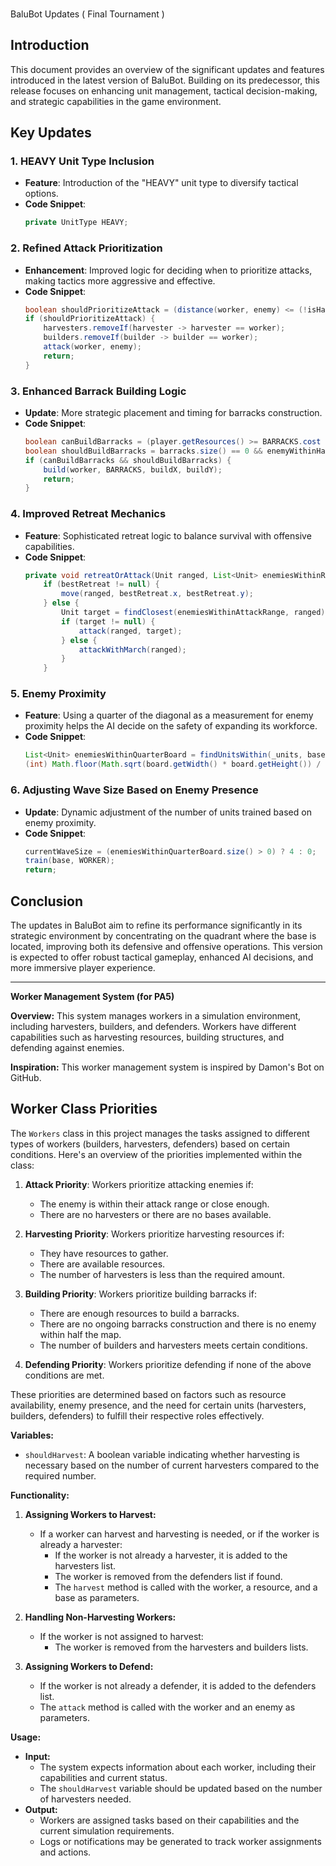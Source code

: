 ### </h1>BaluBot Updates ( Final Tournament )</h1>

## Introduction
This document provides an overview of the significant updates and features introduced in the latest version of BaluBot. Building on its predecessor, this release focuses on enhancing unit management, tactical decision-making, and strategic capabilities in the game environment.

## Key Updates

### 1. HEAVY Unit Type Inclusion
- **Feature**: Introduction of the "HEAVY" unit type to diversify tactical options.
- **Code Snippet**:
  ```java
  private UnitType HEAVY;
  ```

### 2. Refined Attack Prioritization
- **Enhancement**: Improved logic for deciding when to prioritize attacks, making tactics more aggressive and effective.
- **Code Snippet**:
  ```java
  boolean shouldPrioritizeAttack = (distance(worker, enemy) <= (!isHarvester ? (worker.getAttackRange() + 3) : worker.getAttackRange()) || (enemyBase == null && !isHarvester)) || base == null;
  if (shouldPrioritizeAttack) {
      harvesters.removeIf(harvester -> harvester == worker);
      builders.removeIf(builder -> builder == worker);
      attack(worker, enemy);
      return;
  }
  ```

### 3. Enhanced Barrack Building Logic
- **Update**: More strategic placement and timing for barracks construction.
- **Code Snippet**:
  ```java
  boolean canBuildBarracks = (player.getResources() >= BARRACKS.cost + WORKER.cost && enemyBase != null && builders.size() == 0 && !isBarracksBuilding && harvesters.size() == harvestersNeeded && (!isHarvester || workers.size() >= 2)) || isBuilder;
  boolean shouldBuildBarracks = barracks.size() == 0 && enemyWithinHalfOfMap == null;
  if (canBuildBarracks && shouldBuildBarracks) {
      build(worker, BARRACKS, buildX, buildY);
      return;
  }
  ```

### 4. Improved Retreat Mechanics
- **Feature**: Sophisticated retreat logic to balance survival with offensive capabilities.
- **Code Snippet**:
  ```java
  private void retreatOrAttack(Unit ranged, List<Unit> enemiesWithinReducedAttackRange, List<Unit> enemiesWithinAttackRange) {
      if (bestRetreat != null) {
          move(ranged, bestRetreat.x, bestRetreat.y);
      } else {
          Unit target = findClosest(enemiesWithinAttackRange, ranged);
          if (target != null) {
              attack(ranged, target);
          } else {
              attackWithMarch(ranged);
          }
      }
  ```
  
### 5. Enemy Proximity
- **Feature**: Using a quarter of the diagonal as a measurement for enemy proximity helps the AI decide on the safety of expanding its workforce.
- **Code Snippet**:
  ```java
  List<Unit> enemiesWithinQuarterBoard = findUnitsWithin(_units, base,
  (int) Math.floor(Math.sqrt(board.getWidth() * board.getHeight()) / 4));


### 6. Adjusting Wave Size Based on Enemy Presence
- **Update**: Dynamic adjustment of the number of units trained based on enemy proximity.
- **Code Snippet**:
  ```java
  currentWaveSize = (enemiesWithinQuarterBoard.size() > 0) ? 4 : 0;
  train(base, WORKER);
  return;
  ```

## Conclusion
The updates in BaluBot aim to refine its performance significantly in its strategic environment by concentrating on the quadrant where the base is located, improving both its defensive and offensive operations. This version is expected to offer robust tactical gameplay, enhanced AI decisions, and more immersive player experience.

______________________________________________________________________________________________________________________________________________________

**Worker Management System (for PA5)**

**Overview:**
This system manages workers in a simulation environment, including harvesters, builders, and defenders. Workers have different capabilities such as harvesting resources, building structures, and defending against enemies.

**Inspiration:**
This worker management system is inspired by Damon's Bot on GitHub. 

## Worker Class Priorities

The `Workers` class in this project manages the tasks assigned to different types of workers (builders, harvesters, defenders) based on certain conditions. Here's an overview of the priorities implemented within the class:

1. **Attack Priority**: Workers prioritize attacking enemies if:
   - The enemy is within their attack range or close enough.
   - There are no harvesters or there are no bases available.

2. **Harvesting Priority**: Workers prioritize harvesting resources if:
   - They have resources to gather.
   - There are available resources.
   - The number of harvesters is less than the required amount.

3. **Building Priority**: Workers prioritize building barracks if:
   - There are enough resources to build a barracks.
   - There are no ongoing barracks construction and there is no enemy within half the map.
   - The number of builders and harvesters meets certain conditions.

4. **Defending Priority**: Workers prioritize defending if none of the above conditions are met.

These priorities are determined based on factors such as resource availability, enemy presence, and the need for certain units (harvesters, builders, defenders) to fulfill their respective roles effectively.


**Variables:**
- `shouldHarvest`: A boolean variable indicating whether harvesting is necessary based on the number of current harvesters compared to the required number.

**Functionality:**

1. **Assigning Workers to Harvest:**
    - If a worker can harvest and harvesting is needed, or if the worker is already a harvester:
        - If the worker is not already a harvester, it is added to the harvesters list.
        - The worker is removed from the defenders list if found.
        - The `harvest` method is called with the worker, a resource, and a base as parameters.

2. **Handling Non-Harvesting Workers:**
    - If the worker is not assigned to harvest:
        - The worker is removed from the harvesters and builders lists.
   
3. **Assigning Workers to Defend:**
    - If the worker is not already a defender, it is added to the defenders list.
    - The `attack` method is called with the worker and an enemy as parameters.

**Usage:**
- **Input:** 
    - The system expects information about each worker, including their capabilities and current status.
    - The `shouldHarvest` variable should be updated based on the number of harvesters needed.
- **Output:**
    - Workers are assigned tasks based on their capabilities and the current simulation requirements.
    - Logs or notifications may be generated to track worker assignments and actions.

